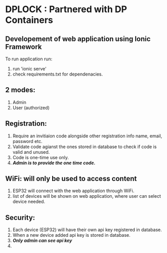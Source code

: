 # DPLOCK : Partnered with DP Containers

Developement of web application using Ionic Framework
----
To run application run: 
1. run 'ionic serve'
2. check requirements.txt for dependenacies.

2 modes:
-
1. Admin
2. User (authorized)

Registration:
-
1. Require an invitiaion code alongside other registration info name, email, password etc.
2. Validate code agianst the ones stored in database to check if code is valid and unused.
3. Code is one-time use only.
4. ***Admin is to provide the one time code.***

WiFi: will only be used to access content
-
1. ESP32 will connect with the web application through WiFi.
2. list of devices will be shown on web application, where user can select device needed.
   

Security:
-
1. Each device (ESP32) will have their own api key registered in database.
2. When a new device added api key is stored in database.
3. ***Only admin can see api key***
4. 


